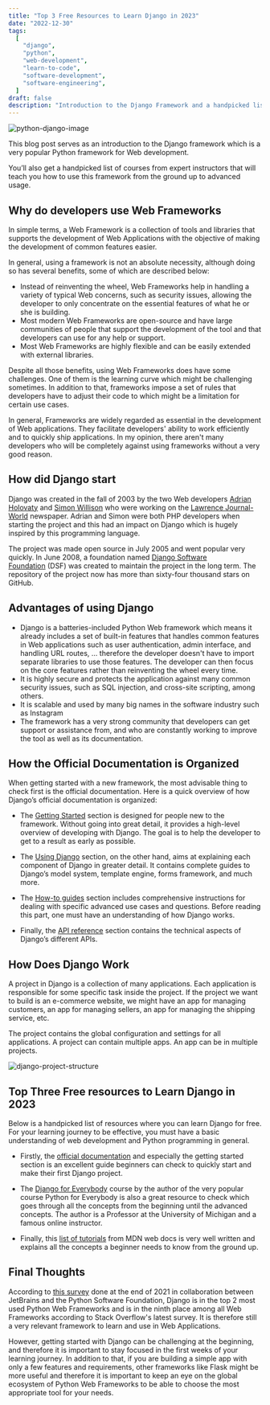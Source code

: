 ```yaml
---
title: "Top 3 Free Resources to Learn Django in 2023"
date: "2022-12-30"
tags:
  [
    "django",
    "python",
    "web-development",
    "learn-to-code",
    "software-development",
    "software-engineering",
  ]
draft: false
description: "Introduction to the Django Framework and a handpicked list of free resources to learn this framework"
---
```


![python-django-image](/images/python-django-image.png)

This blog post serves as an introduction to the Django framework which is a very popular Python framework for Web development.

You’ll also get a handpicked list of courses from expert instructors that will teach you how to use this framework from the ground up to advanced usage.

## Why do developers use Web Frameworks

In simple terms, a Web Framework is a collection of tools and libraries that supports the development of Web Applications with the objective of making the development of common features easier.

In general, using a framework is not an absolute necessity, although doing so has several benefits, some of which are described below:

- Instead of reinventing the wheel, Web Frameworks help in handling a variety of typical Web concerns, such as security issues, allowing the developer to only concentrate on the essential features of what he or she is building.
- Most modern Web Frameworks are open-source and have large communities of people that support the development of the tool and that developers can use for any help or support.
- Most Web Frameworks are highly flexible and can be easily extended with external libraries.

Despite all those benefits, using Web Frameworks does have some challenges.
One of them is the learning curve which might be challenging sometimes. In addition to that, frameworks impose a set of rules that developers have to adjust their code to which might be a limitation for certain use cases.

In general, Frameworks are widely regarded as essential in the development of Web applications. They facilitate developers' ability to work efficiently and to quickly ship applications. In my opinion, there aren't many developers who will be completely against using frameworks without a very good reason.

## How did Django start

Django was created in the fall of 2003 by the two Web developers [Adrian Holovaty](https://en.wikipedia.org/wiki/Adrian_Holovaty) and [Simon Willison](https://en.wikipedia.org/wiki/Simon_Willison) who were working on the [Lawrence Journal-World](https://en.wikipedia.org/wiki/Lawrence_Journal-World) newspaper. Adrian and Simon were both PHP developers when starting the project and this had an impact on Django which is hugely inspired by this programming language.

The project was made open source in July 2005 and went popular very quickly. In June 2008, a foundation named [Django Software Foundation](https://www.djangoproject.com/foundation/) (DSF) was created to maintain the project in the long term. The repository of the project now has more than sixty-four thousand stars on GitHub.

## Advantages of using Django

- Django is a batteries-included Python Web framework which means it already includes a set of built-in features that handles common features in Web applications such as user authentication, admin interface, and handling URL routes, … therefore the developer doesn't have to import separate libraries to use those features. The developer can then focus on the core features rather than reinventing the wheel every time.
- It is highly secure and protects the application against many common security issues, such as SQL injection, and cross-site scripting, among others.
- It is scalable and used by many big names in the software industry such as Instagram
- The framework has a very strong community that developers can get support or assistance from, and who are constantly working to improve the tool as well as its documentation.

## How the Official Documentation is Organized

When getting started with a new framework, the most advisable thing to check first is the official documentation. Here is a quick overview of how Django’s official documentation is organized:

- The [Getting Started](https://docs.djangoproject.com/en/4.1/intro/) section is designed for people new to the framework. Without going into great detail, it provides a high-level overview of developing with Django. The goal is to help the developer to get to a result as early as possible.

- The [Using Django](https://docs.djangoproject.com/en/4.1/topics/) section, on the other hand, aims at explaining each component of Django in greater detail. It contains complete guides to Django’s model system, template engine, forms framework, and much more.

- The [How-to guides](https://docs.djangoproject.com/en/4.1/howto/) section includes comprehensive instructions for dealing with specific advanced use cases and questions. Before reading this part, one must have an understanding of how Django works.

- Finally, the [API reference](https://docs.djangoproject.com/en/4.1/ref/) section contains the technical aspects of Django’s different APIs.

## How Does Django Work

A project in Django is a collection of many applications. Each application is responsible for some specific task inside the project. If the project we want to build is an e-commerce website, we might have an app for managing customers, an app for managing sellers, an app for managing the shipping service, etc.

The project contains the global configuration and settings for all applications. A project can contain multiple apps. An app can be in multiple projects.

![django-project-structure](/images/django-project-structure.png)

## Top Three Free resources to Learn Django in 2023

Below is a handpicked list of resources where you can learn Django for free. For your learning journey to be effective, you must have a basic understanding of web development and Python programming in general.

- Firstly, the [official documentation](https://docs.djangoproject.com/en/4.1/contents/) and especially the getting started section is an excellent guide beginners can check to quickly start and make their first Django project.

- The [Django for Everybody](https://www.dj4e.com/) course by the author of the very popular course Python for Everybody is also a great resource to check which goes through all the concepts from the beginning until the advanced concepts. The author is a Professor at the University of Michigan and a famous online instructor.

- Finally, this [list of tutorials](https://developer.mozilla.org/en-US/docs/Learn/Server-side/Django) from MDN web docs is very well written and explains all the concepts a beginner needs to know from the ground up.

## Final Thoughts

According to [this survey](https://lp.jetbrains.com/python-developers-survey-2021/) done at the end of 2021 in collaboration between JetBrains and the Python Software Foundation, Django is in the top 2 most used Python Web Frameworks and is in the ninth place among all Web Frameworks according to Stack Overflow's latest survey. It is therefore still a very relevant framework to learn and use in Web Applications.

However, getting started with Django can be challenging at the beginning, and therefore it is important to stay focused in the first weeks of your learning journey. In addition to that, if you are building a simple app with only a few features and requirements, other frameworks like Flask might be more useful and therefore it is important to keep an eye on the global ecosystem of Python Web Frameworks to be able to choose the most appropriate tool for your needs.

